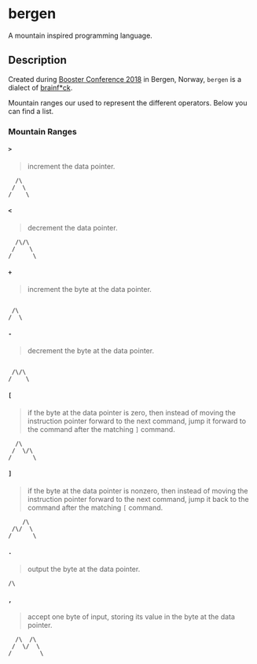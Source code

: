 # bergen
A mountain inspired programming language.

## Description
Created during [Booster Conference 2018][conference] in Bergen, Norway, `bergen` is a dialect of [brainf*ck][].

Mountain ranges our used to represent the different operators. Below you can find a list.

### Mountain Ranges
#### `>`
> increment the data pointer.

```
  /\
 /  \
/    \
```

#### `<`
> decrement the data pointer.

```
  /\/\
 /    \
/      \
```

#### `+`
> increment the byte at the data pointer.

```

 /\
/  \
```

#### `-`
> decrement the byte at the data pointer.

```

 /\/\
/    \
```

#### `[`
> if the byte at the data pointer is zero, then instead of moving the instruction pointer forward to the next command, jump it forward to the command after the matching `]` command.

```
  /\
 /  \/\
/      \
```

#### `]`
> if the byte at the data pointer is nonzero, then instead of moving the instruction pointer forward to the next command, jump it back to the command after the matching `[` command.

```
    /\
 /\/  \
/      \
```

#### `.`
> output the byte at the data pointer.

```
/\
```

#### `,`
> accept one byte of input, storing its value in the byte at the data pointer.

```
  /\  /\
 /  \/  \
/        \
```

[conference]: https://2018.boosterconf.no/
[brainf*ck]: https://en.wikipedia.org/wiki/Brainfuck
